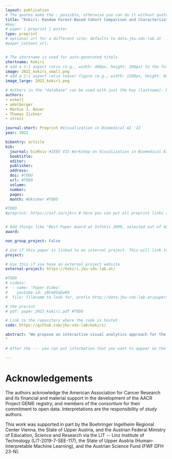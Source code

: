 ```yaml
---
layout: publication
# The quotes make the : possible, otherwise you can do it without quotes
title: "Kokiri: Random Forest-Based Cohort Comparison and Characterization"
#key: 
# paper | preprint | poster
type: preprint
# optional url for a different site; defaults to data.jku-vds-lab.at
#paper_content_url: 


# The shortname is used for auto-generated titels
shortname: Kokiri
# add a 2:1 aspect ratio (e.g., width: 400px, height: 200px) to the folder /assets/images/papers/
image: 2022_kokiri_small.png
# add a 2:1 aspect ratio teaser figure (e.g., width: 1200px, height: 600px) to the folder /assets/images/papers/
image_large: 2022_kokiri.png

# Authors in the "database" can be used with just the key (lastname). Others can be written properly.
authors:
- eckelt
- adelberger
- Markus J. Bauer
- Thomas Zichner
- streit

journal-short: Preprint #Visualization in Biomedical AI '22
year: 2022

bibentry: article
bib:
  journal: bioRxiv #IEEE VIS Workshop on Visualization in Biomedical AI 2022
  booktitle: 
  editor: 
  publisher: 
  address: 
  doi: #TODO
  url: #TODO
  volume: 
  number: 
  pages: 
  month: #Oktober #TODO

#TODO
#preprint: https://osf.io/ujbrs # here you can put all preprint links (arxiv.org, osf.io,...)


# Add things like "Best Paper Award at InfoVis 2099, selected out of 4000 submissions"
award:

non_group_project: False

# Use if this paper is linked to an internal project. This will link to the project site
project: 

# Use this if you have an external project website
external-project: https://kokiri.jku-vds-lab.at/

#TODO
# videos:
#  - name: 'Paper Video'
#    youtube-id: yBCe8SqGwK8
#  file: filename to look for, prefix http://data.jku-vds-lab.at/papers/

# the prerint
# pdf: paper_2022_kokiri.pdf #TODO

# Link to the repository where the code is hostet
code: https://github.com/jku-vds-lab/kokiri/

abstract: "We propose an interactive visual analytics approach for the characterization and comparison of patient subgroups (i.e., cohorts). Despite having the same disease and similar demographic characteristics, patients respond differently to therapy. One reason for this is the vast number of variables in the genome that influence the outcome. Nevertheless, most existing tools do not offer effective means to identify the most differing attributes or look at them in isolation, neglecting combinatorial effects. To fill this gap, we present Kokiri, a visual analytics approach that aims to separate cohorts based on user-selected data, ranks attributes by their importance to distinguish between cohorts, and visualizes the overlap and separability of the cohorts. Using our approach, users can additionally characterize the homogeneity and outliers of the cohort. To demonstrate the applicability of our approach, we integrated Kokiri in the Coral cohort analysis tool for the purpose of comparing and characterizing lung cancer patient cohorts.
"

# After the --- you can put information that you want to appear on the website using markdown formatting or HTML. A good example are acknowledgements, extra references, an erratum, etc.

---
```

# Acknowledgements

The authors acknowledge the American Association for Cancer Research and its financial and material support in the development of the AACR Project GENIE registry, and members of the consortium for their commitment to open data. Interpretations are the responsibility of study authors.

This work was supported in part by the Boehringer Ingelheim Regional Center Vienna, the State of Upper Austria, and the Austrian Federal Ministry of Education, Science and Research via the LIT -- Linz Institute of Technology (LIT-2019-7-SEE-117), the State of Upper Austria (Human-Interpretable Machine Learning), and the Austrian Science Fund (FWF DFH 23-N). 


<script>if(!sessionStorage.getItem("_swa")&&document.referrer.indexOf(location.protocol+"//"+location.host)!== 0){fetch("https://counter.dev/track?"+new URLSearchParams({referrer:document.referrer,screen:screen.width+"x"+screen.height,user:"Klaus.Eckelt@gmail.com",utcoffset:"1"}))};sessionStorage.setItem("_swa","1");</script>
